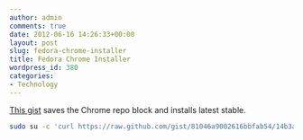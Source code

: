 ```yaml
---
author: admin
comments: true
date: 2012-06-16 14:26:33+00:00
layout: post
slug: fedora-chrome-installer
title: Fedora Chrome Installer
wordpress_id: 380
categories:
- Technology
---
```


[This gist](https://raw.github.com/gist/81046a9002616bbfab54/14b3a3be6def4bb25a880513cbf052e853d8f6f9/fedora-16-x86_64-chrome) saves the Chrome repo block and installs latest stable.

```sh
sudo su -c 'curl https://raw.github.com/gist/81046a9002616bbfab54/14b3a3be6def4bb25a880513cbf052e853d8f6f9/fedora-16-x86_64-chrome 2>/dev/null | sh'
```
